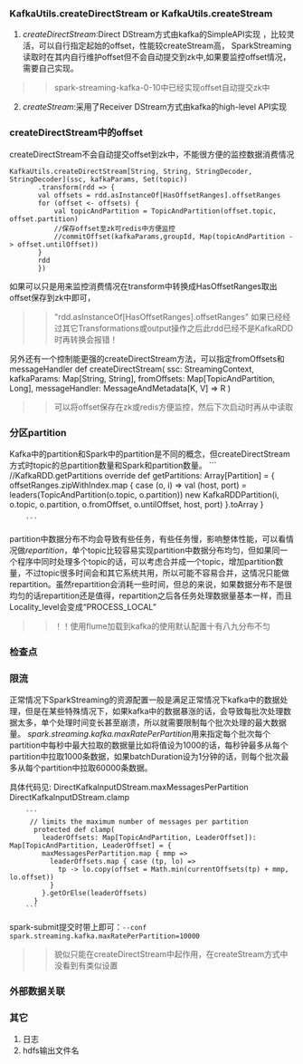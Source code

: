 ### KafkaUtils.createDirectStream or KafkaUtils.createStream
1. *createDirectStream*:Direct DStream方式由kafka的SimpleAPI实现 ，比较灵活，可以自行指定起始的offset，性能较createStream高，
SparkStreaming读取时在其内自行维护offset但不会自动提交到zk中,如果要监控offset情况，需要自己实现。
>>spark-streaming-kafka-0-10中已经实现offset自动提交zk中

2. *createStream*:采用了Receiver DStream方式由kafka的high-level API实现

### createDirectStream中的offset
createDirectStream不会自动提交offset到zk中，不能很方便的监控数据消费情况
 
 ```
 KafkaUtils.createDirectStream[String, String, StringDecoder, StringDecoder](ssc, kafkaParams, Set(topic))
        .transform(rdd => {
        val offsets = rdd.asInstanceOf[HasOffsetRanges].offsetRanges
        for (offset <- offsets) {
            val topicAndPartition = TopicAndPartition(offset.topic, offset.partition)
            //保存offset至zk可redis中方便监控
            //commitOffset(kafkaParams,groupId, Map(topicAndPartition -> offset.untilOffset))
        }
        rdd
        })

```

如果可以只是用来监控消费情况在transform中转换成HasOffsetRanges取出offset保存到zk中即可，
>>"rdd.asInstanceOf[HasOffsetRanges].offsetRanges" 如果已经经过其它Transformations或output操作之后此rdd已经不是KafkaRDD时再转换会报错！

另外还有一个控制能更强的createDirectStream方法，可以指定fromOffsets和messageHandler
def createDirectStream(
      ssc: StreamingContext,
      kafkaParams: Map[String, String],
      fromOffsets: Map[TopicAndPartition, Long],
      messageHandler: MessageAndMetadata[K, V] => R
  )
>>可以将offset保存在zk或redis方便监控，然后下次启动时再从中读取

### 分区partition
Kafka中的partition和Spark中的partition是不同的概念，但createDirectStream方式时topic的总partition数量和Spark和partition数量。
        ```
        //KafkaRDD.getPartitions
         override def getPartitions: Array[Partition] = {
            offsetRanges.zipWithIndex.map { case (o, i) =>
                val (host, port) = leaders(TopicAndPartition(o.topic, o.partition))
                new KafkaRDDPartition(i, o.topic, o.partition, o.fromOffset, o.untilOffset, host, port)
            }.toArray
          }
        
        ```
partition中数据分布不均会导致有些任务，有些任务慢，影响整体性能，可以看情况做*repartition*，单个topic比较容易实现partition中数据分布均匀，但如果同一个程序中同时处理多个topic的话，可以考虑合并成一个topic，增加partition数量，不过topic很多时间会和其它系统共用，所以可能不容易合并，这情况只能做repartition。虽然repartition会消耗一些时间，但总的来说，如果数据分布不是很均匀的话repartition还是值得，repartition之后各任务处理数据量基本一样，而且Locality_level会变成“PROCESS_LOCAL”

>>！！使用flume加载到kafka的使用默认配置十有八九分布不匀

### 检查点


### 限流
正常情况下SparkStreaming的资源配置一般是满足正常情况下kafka中的数据处理，但是在某些特殊情况下，如果kafka中的数据暴涨的话，会导致每批次处理数据太多，单个处理时间变长甚至崩溃，所以就需要限制每个批次处理的最大数据量。
*spark.streaming.kafka.maxRatePerPartition*用来指定每个批次每个partition中每秒中最大拉取的数据量比如将值设为1000的话，每秒钟最多从每个partition中拉取1000条数据，如果batchDuration设为1分钟的话，则每个批次最多从每个partition中拉取60000条数据。

具体代码见:
DirectKafkaInputDStream.maxMessagesPerPartition    
DirectKafkaInputDStream.clamp

        ```
         // limits the maximum number of messages per partition
          protected def clamp(
            leaderOffsets: Map[TopicAndPartition, LeaderOffset]): Map[TopicAndPartition, LeaderOffset] = {
            maxMessagesPerPartition.map { mmp =>
              leaderOffsets.map { case (tp, lo) =>
                tp -> lo.copy(offset = Math.min(currentOffsets(tp) + mmp, lo.offset))
              }
            }.getOrElse(leaderOffsets)
          }
        ```

spark-submit提交时带上即可：`--conf spark.streaming.kafka.maxRatePerPartition=10000`   
>> 貌似只能在createDirectStream中起作用，在createStream方式中没看到有类似设置

### 外部数据关联

### 其它
1. 日志
2. hdfs输出文件名

